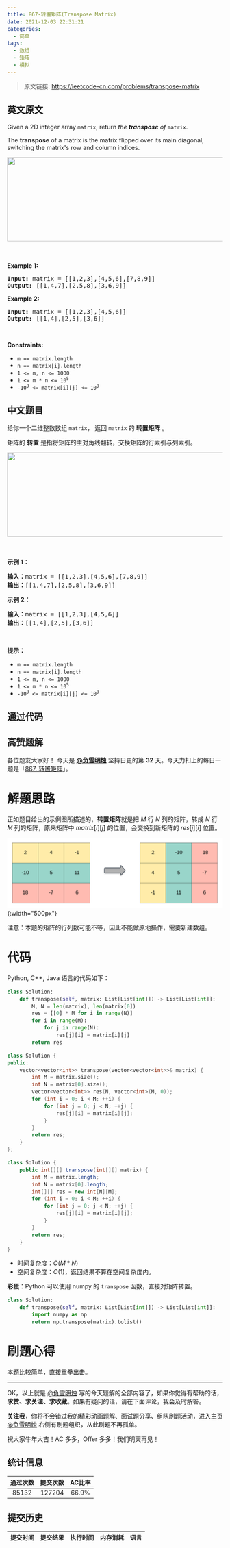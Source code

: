 ```yaml
---
title: 867-转置矩阵(Transpose Matrix)
date: 2021-12-03 22:31:21
categories:
  - 简单
tags:
  - 数组
  - 矩阵
  - 模拟
---
```


> 原文链接: https://leetcode-cn.com/problems/transpose-matrix


## 英文原文
<div><p>Given a 2D integer array <code>matrix</code>, return <em>the <strong>transpose</strong> of</em> <code>matrix</code>.</p>

<p>The <strong>transpose</strong> of a matrix is the matrix flipped over its main diagonal, switching the matrix&#39;s row and column indices.</p>

<p><img alt="" src="https://assets.leetcode.com/uploads/2021/02/10/hint_transpose.png" style="width: 600px; height: 197px;" /></p>

<p>&nbsp;</p>
<p><strong>Example 1:</strong></p>

<pre>
<strong>Input:</strong> matrix = [[1,2,3],[4,5,6],[7,8,9]]
<strong>Output:</strong> [[1,4,7],[2,5,8],[3,6,9]]
</pre>

<p><strong>Example 2:</strong></p>

<pre>
<strong>Input:</strong> matrix = [[1,2,3],[4,5,6]]
<strong>Output:</strong> [[1,4],[2,5],[3,6]]
</pre>

<p>&nbsp;</p>
<p><strong>Constraints:</strong></p>

<ul>
	<li><code>m == matrix.length</code></li>
	<li><code>n == matrix[i].length</code></li>
	<li><code>1 &lt;= m, n &lt;= 1000</code></li>
	<li><code>1 &lt;= m * n &lt;= 10<sup>5</sup></code></li>
	<li><code>-10<sup>9</sup> &lt;= matrix[i][j] &lt;= 10<sup>9</sup></code></li>
</ul>
</div>

## 中文题目
<div><p>给你一个二维整数数组 <code>matrix</code>， 返回 <code>matrix</code> 的 <strong>转置矩阵</strong> 。</p>

<p>矩阵的 <strong>转置</strong> 是指将矩阵的主对角线翻转，交换矩阵的行索引与列索引。</p>

<p><img alt="" src="https://assets.leetcode.com/uploads/2021/02/10/hint_transpose.png" style="width: 600px; height: 197px;" /></p>

<p> </p>

<p><strong>示例 1：</strong></p>

<pre>
<strong>输入：</strong>matrix = [[1,2,3],[4,5,6],[7,8,9]]
<strong>输出：</strong>[[1,4,7],[2,5,8],[3,6,9]]
</pre>

<p><strong>示例 2：</strong></p>

<pre>
<strong>输入：</strong>matrix = [[1,2,3],[4,5,6]]
<strong>输出：</strong>[[1,4],[2,5],[3,6]]
</pre>

<p> </p>

<p><strong>提示：</strong></p>

<ul>
	<li><code>m == matrix.length</code></li>
	<li><code>n == matrix[i].length</code></li>
	<li><code>1 <= m, n <= 1000</code></li>
	<li><code>1 <= m * n <= 10<sup>5</sup></code></li>
	<li><code>-10<sup>9</sup> <= matrix[i][j] <= 10<sup>9</sup></code></li>
</ul>
</div>

## 通过代码
<RecoDemo>
</RecoDemo>


## 高赞题解

各位题友大家好！ 今天是 **[@负雪明烛](/u/fuxuemingzhu/)** 坚持日更的第 **32** 天。今天力扣上的每日一题是「[867. 转置矩阵](https://leetcode-cn.com/problems/transpose-matrix/)」。

# 解题思路


正如题目给出的示例图所描述的，**转置矩阵**就是把 $M$ 行 $N$ 列的矩阵，转成 $N$ 行 $M$ 列的矩阵，原来矩阵中 $matrix[i][j]$ 的位置，会交换到新矩阵的 $res[j][i]$ 位置。


![](../images/transpose-matrix-0.png){:width="500px"}


注意：本题的矩阵的行列数可能不等，因此不能做原地操作，需要新建数组。

# 代码


Python, C++, Java 语言的代码如下：


```Python []
class Solution:
    def transpose(self, matrix: List[List[int]]) -> List[List[int]]:
        M, N = len(matrix), len(matrix[0])
        res = [[0] * M for i in range(N)]
        for i in range(M):
            for j in range(N):
                res[j][i] = matrix[i][j]
        return res
```
```C++ []
class Solution {
public:
    vector<vector<int>> transpose(vector<vector<int>>& matrix) {
        int M = matrix.size();
        int N = matrix[0].size();
        vector<vector<int>> res(N, vector<int>(M, 0));
        for (int i = 0; i < M; ++i) {
            for (int j = 0; j < N; ++j) {
                res[j][i] = matrix[i][j];
            }
        }
        return res;
    }
};
```
```Java []
class Solution {
    public int[][] transpose(int[][] matrix) {
        int M = matrix.length;
        int N = matrix[0].length;
        int[][] res = new int[N][M];
        for (int i = 0; i < M; ++i) {
            for (int j = 0; j < N; ++j) {
                res[j][i] = matrix[i][j];
            }
        }
        return res;
    }
}
```


- 时间复杂度：$O(M * N)$
- 空间复杂度：$O(1)$，返回结果不算在空间复杂度内。



**彩蛋**：Python 可以使用 numpy 的 `transpose` 函数，直接对矩阵转置。


```python
class Solution:
    def transpose(self, matrix: List[List[int]]) -> List[List[int]]:
        import numpy as np
        return np.transpose(matrix).tolist()
```



# 刷题心得


本题比较简单，直接重拳出击。

-----


OK，以上就是 [@负雪明烛](https://leetcode-cn.com/u/fuxuemingzhu/) 写的今天题解的全部内容了，如果你觉得有帮助的话，**求赞、求关注、求收藏**。如果有疑问的话，请在下面评论，我会及时解答。


**关注我**，你将不会错过我的精彩动画题解、面试题分享、组队刷题活动，进入主页 [@负雪明烛](https://leetcode-cn.com/u/fuxuemingzhu/) 右侧有刷题组织，从此刷题不再孤单。


祝大家牛年大吉！AC 多多，Offer 多多！我们明天再见！

## 统计信息
| 通过次数 | 提交次数 | AC比率 |
| :------: | :------: | :------: |
|    85132    |    127204    |   66.9%   |

## 提交历史
| 提交时间 | 提交结果 | 执行时间 |  内存消耗  | 语言 |
| :------: | :------: | :------: | :--------: | :--------: |
